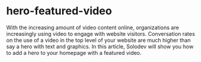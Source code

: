 # hero-featured-video
With the increasing amount of video content online, organizations are increasingly using video to engage with website visitors. Conversation rates on the use of a video in the top level of your website are much higher than say a hero with text and graphics. In this article, Solodev will show you how to add a hero to your homepage with a featured video.
